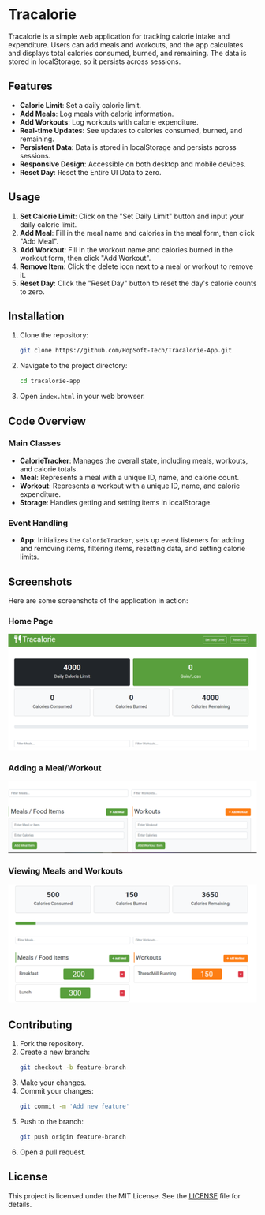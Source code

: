 # Tracalorie

Tracalorie is a simple web application for tracking calorie intake and expenditure. Users can add meals and workouts, and the app calculates and displays total calories consumed, burned, and remaining. The data is stored in localStorage, so it persists across sessions.

## Features

- **Calorie Limit**: Set a daily calorie limit.
- **Add Meals**: Log meals with calorie information.
- **Add Workouts**: Log workouts with calorie expenditure.
- **Real-time Updates**: See updates to calories consumed, burned, and remaining.
- **Persistent Data**: Data is stored in localStorage and persists across sessions.
- **Responsive Design**: Accessible on both desktop and mobile devices.
- **Reset Day**: Reset the Entire UI Data to zero.

## Usage

1. **Set Calorie Limit**: Click on the "Set Daily Limit" button and input your daily calorie limit.
2. **Add Meal**: Fill in the meal name and calories in the meal form, then click "Add Meal".
3. **Add Workout**: Fill in the workout name and calories burned in the workout form, then click "Add Workout".
4. **Remove Item**: Click the delete icon next to a meal or workout to remove it.
5. **Reset Day**: Click the "Reset Day" button to reset the day's calorie counts to zero.

## Installation

1. Clone the repository:
   ```sh
   git clone https://github.com/HopSoft-Tech/Tracalorie-App.git
   ```
2. Navigate to the project directory:
   ```sh
   cd tracalorie-app
   ```
3. Open `index.html` in your web browser.

## Code Overview

### Main Classes

- **CalorieTracker**: Manages the overall state, including meals, workouts, and calorie totals.
- **Meal**: Represents a meal with a unique ID, name, and calorie count.
- **Workout**: Represents a workout with a unique ID, name, and calorie expenditure.
- **Storage**: Handles getting and setting items in localStorage.

### Event Handling

- **App**: Initializes the `CalorieTracker`, sets up event listeners for adding and removing items, filtering items, resetting data, and setting calorie limits.

## Screenshots

Here are some screenshots of the application in action:

### Home Page

![Home Page](screenshots/home.png)

### Adding a Meal/Workout

![Adding a Meal](screenshots/add-meal-workout.png)

### Viewing Meals and Workouts

![Viewing Meals and Workouts](screenshots/view-items.png)

## Contributing

1. Fork the repository.
2. Create a new branch:
   ```sh
   git checkout -b feature-branch
   ```
3. Make your changes.
4. Commit your changes:
   ```sh
   git commit -m 'Add new feature'
   ```
5. Push to the branch:
   ```sh
   git push origin feature-branch
   ```
6. Open a pull request.

## License

This project is licensed under the MIT License. See the [LICENSE](LICENSE) file for details.
